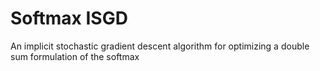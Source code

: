 # Softmax ISGD
An implicit stochastic gradient descent algorithm for optimizing a double sum formulation of the softmax
